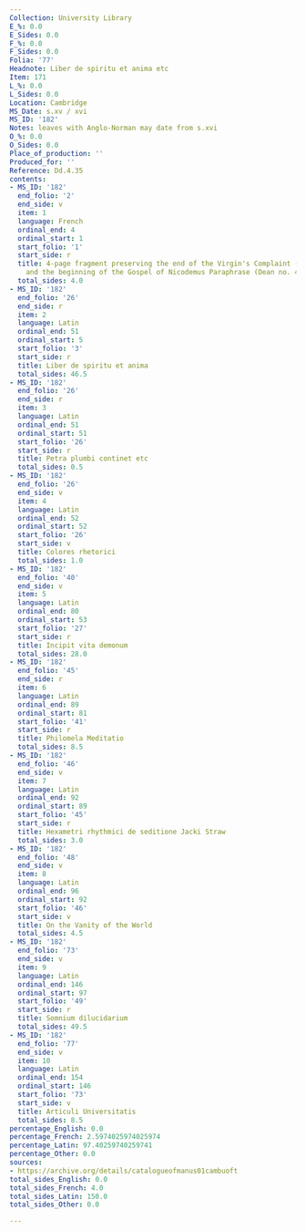 ```yaml
---
Collection: University Library
E_%: 0.0
E_Sides: 0.0
F_%: 0.0
F_Sides: 0.0
Folia: '77'
Headnote: Liber de spiritu et anima etc
Item: 171
L_%: 0.0
L_Sides: 0.0
Location: Cambridge
MS_Date: s.xv / xvi
MS_ID: '182'
Notes: leaves with Anglo-Norman may date from s.xvi
O_%: 0.0
O_Sides: 0.0
Place_of_production: ''
Produced_for: ''
Reference: Dd.4.35
contents:
- MS_ID: '182'
  end_folio: '2'
  end_side: v
  item: 1
  language: French
  ordinal_end: 4
  ordinal_start: 1
  start_folio: '1'
  start_side: r
  title: 4-page fragment preserving the end of the Virgin's Complaint (Dean no. 957)
    and the beginning of the Gospel of Nicodemus Paraphrase (Dean no. 499)
  total_sides: 4.0
- MS_ID: '182'
  end_folio: '26'
  end_side: r
  item: 2
  language: Latin
  ordinal_end: 51
  ordinal_start: 5
  start_folio: '3'
  start_side: r
  title: Liber de spiritu et anima
  total_sides: 46.5
- MS_ID: '182'
  end_folio: '26'
  end_side: r
  item: 3
  language: Latin
  ordinal_end: 51
  ordinal_start: 51
  start_folio: '26'
  start_side: r
  title: Petra plumbi continet etc
  total_sides: 0.5
- MS_ID: '182'
  end_folio: '26'
  end_side: v
  item: 4
  language: Latin
  ordinal_end: 52
  ordinal_start: 52
  start_folio: '26'
  start_side: v
  title: Colores rhetorici
  total_sides: 1.0
- MS_ID: '182'
  end_folio: '40'
  end_side: v
  item: 5
  language: Latin
  ordinal_end: 80
  ordinal_start: 53
  start_folio: '27'
  start_side: r
  title: Incipit vita demonum
  total_sides: 28.0
- MS_ID: '182'
  end_folio: '45'
  end_side: r
  item: 6
  language: Latin
  ordinal_end: 89
  ordinal_start: 81
  start_folio: '41'
  start_side: r
  title: Philomela Meditatio
  total_sides: 8.5
- MS_ID: '182'
  end_folio: '46'
  end_side: v
  item: 7
  language: Latin
  ordinal_end: 92
  ordinal_start: 89
  start_folio: '45'
  start_side: r
  title: Hexametri rhythmici de seditione Jacki Straw
  total_sides: 3.0
- MS_ID: '182'
  end_folio: '48'
  end_side: v
  item: 8
  language: Latin
  ordinal_end: 96
  ordinal_start: 92
  start_folio: '46'
  start_side: v
  title: On the Vanity of the World
  total_sides: 4.5
- MS_ID: '182'
  end_folio: '73'
  end_side: v
  item: 9
  language: Latin
  ordinal_end: 146
  ordinal_start: 97
  start_folio: '49'
  start_side: r
  title: Somnium dilucidarium
  total_sides: 49.5
- MS_ID: '182'
  end_folio: '77'
  end_side: v
  item: 10
  language: Latin
  ordinal_end: 154
  ordinal_start: 146
  start_folio: '73'
  start_side: v
  title: Articuli Universitatis
  total_sides: 8.5
percentage_English: 0.0
percentage_French: 2.5974025974025974
percentage_Latin: 97.40259740259741
percentage_Other: 0.0
sources:
- https://archive.org/details/catalogueofmanus01cambuoft
total_sides_English: 0.0
total_sides_French: 4.0
total_sides_Latin: 150.0
total_sides_Other: 0.0

---
```

